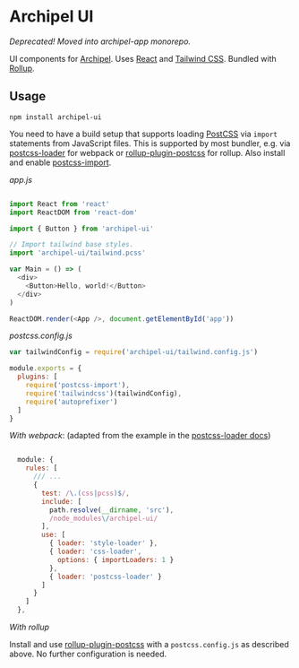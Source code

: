 # Archipel UI

*Deprecated! Moved into archipel-app monorepo.*

UI components for [Archipel](https://github.com/archipel-somoco). Uses [React](https://reactjs.org/) and [Tailwind CSS](https://tailwindcss.com/). Bundled with [Rollup](https://rollupjs.org/).

## Usage

```
npm install archipel-ui
```

You need to have a build setup that supports loading [PostCSS](https://postcss.org/) via `import` statements from JavaScript files. This is supported by most bundler, e.g. via [postcss-loader](https://github.com/postcss/postcss-loader) for webpack or [rollup-plugin-postcss](https://github.com/egoist/rollup-plugin-postcss) for rollup. Also install and enable [postcss-import](https://github.com/postcss/postcss-import).


*app.js*
```js

import React from 'react'
import ReactDOM from 'react-dom'

import { Button } from 'archipel-ui'

// Import tailwind base styles.
import 'archipel-ui/tailwind.pcss'

var Main = () => ( 
  <div>
    <Button>Hello, world!</Button>
  </div>
)

ReactDOM.render(<App />, document.getElementById('app'))

```

*postcss.config.js*
```js
var tailwindConfig = require('archipel-ui/tailwind.config.js')

module.exports = {
  plugins: [
    require('postcss-import'),
    require('tailwindcss')(tailwindConfig),
    require('autoprefixer')
  ]
}


```

*With webpack*: (adapted from the example in the [postcss-loader docs](https://github.com/postcss/postcss-loader))
```js

  module: {
    rules: [
      /// ...
      {
        test: /\.(css|pcss)$/,
        include: [
          path.resolve(__dirname, 'src'),
          /node_modules\/archipel-ui/
        ],
        use: [
          { loader: 'style-loader' },
          { loader: 'css-loader',
            options: { importLoaders: 1 }
          },
          { loader: 'postcss-loader' }
        ]
      }
    ]
  },
```

*With rollup*

Install and use [rollup-plugin-postcss](https://github.com/egoist/rollup-plugin-postcss) with a `postcss.config.js` as described above. No further configuration is needed.
